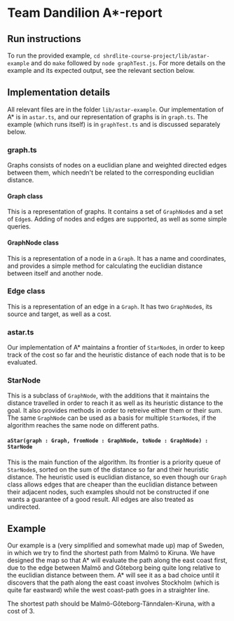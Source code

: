 Team Dandilion A*-report
========================

Run instructions
----------------
To run the provided example, `cd shrdlite-course-project/lib/astar-example` and do `make` followed by `node graphTest.js`. For more details on the example and its expected output, see the relevant section below.

Implementation details
----------------------
All relevant files are in the folder `lib/astar-example`. Our implementation of A* is in `astar.ts`, and our representation of graphs is in `graph.ts`. The example (which runs itself) is in `graphTest.ts` and is discussed separately below.

### graph.ts
Graphs consists of nodes on a euclidian plane and weighted directed edges between them, which needn't be related to the corresponding euclidian distance.

#### Graph class
This is a representation of graphs. It contains a set of `GraphNode`s and a set of `Edge`s. Adding of nodes and edges are supported, as well as some simple queries.

#### GraphNode class
This is a representation of a node in a `Graph`. It has a name and coordinates, and provides a simple method for calculating the euclidian distance between itself and another node.

### Edge class
This is a representation of an edge in a `Graph`. It has two `GraphNode`s, its source and target, as well as a cost.

### astar.ts
Our implementation of A* maintains a frontier of `StarNode`s, in order to keep track of the cost so far and the heuristic distance of each node that is to be evaluated.

### StarNode
This is a subclass of `GraphNode`, with the additions that it maintains the distance travelled in order to reach it as well as its heuristic distance to the goal. It also provides methods in order to retreive either them or their sum. The same `GraphNode` can be used as a basis for multiple `StarNode`s, if the algorithm reaches the same node on different paths.

#### `aStar(graph : Graph, fromNode : GraphNode, toNode : GraphNode) : StarNode`
This is the main function of the algorithm. Its frontier is a priority queue of `StarNode`s, sorted on the sum of the distance so far and their heuristic distance. The heuristic used is euclidian distance, so even though our `Graph` class allows edges that are cheaper than the euclidian distance between their adjacent nodes, such examples should not be constructed if one wants a guarantee of a good result. All edges are also treated as undirected.

Example
--------
Our example is a (very simplified and somewhat made up) map of Sweden, in which we try to find the shortest path from Malmö to Kiruna. We have designed the map so that A* will evaluate the path along the east coast first, due to the edge between Malmö and Gôteborg being quite long relative to the euclidian distance between them. A* will see it as a bad choice until it discovers that the path along the east coast involves Stockholm (which is quite far eastward) while the west coast-path goes in a straighter line.

The shortest path should be Malmö-Gôteborg-Tänndalen-Kiruna, with a cost of 3.